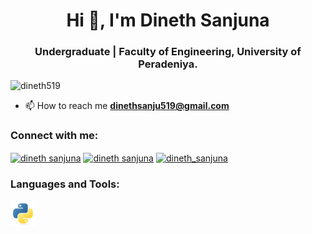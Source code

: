 <h1 align="center">Hi 👋, I'm Dineth Sanjuna</h1>
<h3 align="center">Undergraduate | Faculty of Engineering, University of Peradeniya.</h3>

<p align="left"> <img src="https://komarev.com/ghpvc/?username=dineth519&label=Profile%20views&color=0e75b6&style=flat" alt="dineth519" /> </p>

- 📫 How to reach me **dinethsanju519@gmail.com**

<h3 align="left">Connect with me:</h3>
<p align="left">
<a href="https://linkedin.com/in/dineth sanjuna" target="blank"><img align="center" src="https://raw.githubusercontent.com/rahuldkjain/github-profile-readme-generator/master/src/images/icons/Social/linked-in-alt.svg" alt="dineth sanjuna" height="30" width="40" /></a>
<a href="https://fb.com/dineth sanjuna" target="blank"><img align="center" src="https://raw.githubusercontent.com/rahuldkjain/github-profile-readme-generator/master/src/images/icons/Social/facebook.svg" alt="dineth sanjuna" height="30" width="40" /></a>
<a href="https://instagram.com/dineth_sanjuna" target="blank"><img align="center" src="https://raw.githubusercontent.com/rahuldkjain/github-profile-readme-generator/master/src/images/icons/Social/instagram.svg" alt="dineth_sanjuna" height="30" width="40" /></a>
</p>

<h3 align="left">Languages and Tools:</h3>
<p align="left"> <a href="https://www.python.org" target="_blank" rel="noreferrer"> <img src="https://raw.githubusercontent.com/devicons/devicon/master/icons/python/python-original.svg" alt="python" width="40" height="40"/> </a> </p>
